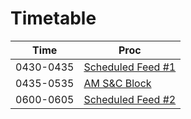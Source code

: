 # Timetable

| Time       | Proc                                    |
|------------|-----------------------------------------|
| 0430-0435 | [Scheduled Feed #1](./_1_.md)         |
| 0435-0535 | [AM S&C Block](./_S&C_.md)               |
| 0600-0605 | [Scheduled Feed #2](./_2_.md)    |
